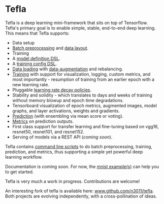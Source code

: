 # Tefla
Tefla is a deep learning mini-framework that sits on top of Tensorflow. Tefla's primary goal is to enable simple, stable, end-to-end deep learning. This means that Tefla supports:
* Data setup
 * [Batch preprocessing][1] and [data layout][12].
* Training
 * A [model definition DSL][2].
 * A [training config DSL][3].
 * [Data loading][4] with [data-augmentation][5] and rebalancing.
 * [Training][6] with support for visualization, logging, custom metrics, and most importantly - resumption of training from an earlier epoch with a new learning rate.
 * Pluggable [learning rate decay policies][7].
 * Stability and solidity - which translates to days and weeks of training without memory blowup and epoch time degradations.
* Tensorboard visualization of epoch metrics, augmented images, model graphs, and layer activations, weights and gradients.
* [Prediction][8] (with ensembling via mean score or voting).
* [Metrics][9] on prediction outputs.
* First class support for transfer learning and fine-tuning based on vgg16, resnet50, resnet101, and resnet152.
* Serving of models via a REST API (*coming soon*).

Tefla contains [command line scripts][10] to do batch preprocessing, training, prediction, and metrics, thus supporting a simple yet powerful deep learning workflow.

Documentation is coming soon. For now, the [mnist example(s)][11] can help you to get started.

Tefla is very much a work in progress. Contributions are welcome!

An interesting fork of tefla is available here: www.github.com/n3011/tefla. Both projects are evolving independently, with a cross-pollination of ideas.

[1]: https://github.com/litan/tefla/blob/master/tefla/convert.py
[2]: https://github.com/litan/tefla/blob/master/examples/mnist/mnist_model.py
[3]: https://github.com/litan/tefla/blob/master/examples/mnist/mnist_cnf.py
[4]: https://github.com/litan/tefla/blob/master/tefla/da/iterator.py
[5]: https://github.com/litan/tefla/blob/master/tefla/da/data.py
[6]: https://github.com/litan/tefla/blob/master/tefla/core/training.py
[7]: https://github.com/litan/tefla/blob/master/tefla/core/lr_policy.py
[8]: https://github.com/litan/tefla/blob/master/tefla/core/prediction.py
[9]: https://github.com/litan/tefla/blob/master/tefla/metrics.py
[10]: https://github.com/litan/tefla/blob/master/tefla/
[11]: https://github.com/litan/tefla/tree/master/examples/mnist
[12]: https://github.com/litan/tefla/blob/master/tefla/core/dir_dataset.py
